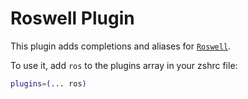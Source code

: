 # Roswell Plugin

This plugin adds completions and aliases for
[`Roswell`](HTTPS://GitHub.Com/roswell/roswell/).

To use it, add `ros` to the plugins array in your zshrc file:

```zsh
plugins=(... ros)
```
